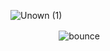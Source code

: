![Unown (1)](https://github.com/user-attachments/assets/9c81c984-6293-401a-a97d-38cf8aa086be)

ㅤㅤㅤㅤㅤㅤ![bounce](https://github.com/user-attachments/assets/c7191602-e9ea-4041-b6b6-6feaaec67fb6)
ㅤ
